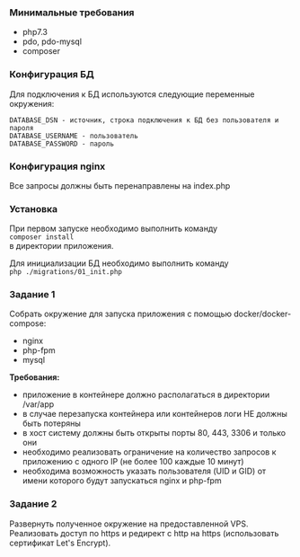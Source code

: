 ### Минимальные требования  
- php7.3  
- pdo, pdo-mysql
- composer

### Конфигурация БД
Для подключения к БД используются следующие переменные окружения:  
```
DATABASE_DSN - источник, строка подключения к БД без пользователя и пароля
DATABASE_USERNAME - пользователь
DATABASE_PASSWORD - пароль
``` 

### Конфигурация nginx  
Все запросы должны быть перенаправлены на index.php  

### Установка
При первом запуске необходимо выполнить команду  
`composer install`  
в директории приложения.  

Для инициализации БД необходимо выполнить команду  
`php ./migrations/01_init.php`


### Задание 1
Собрать окружение для запуска приложения с помощью docker/docker-compose:  
- nginx  
- php-fpm  
- mysql  

**Требования:**  
- приложение в контейнере должно располагаться в директории /var/app
- в случае перезапуска контейнера или контейнеров логи НЕ должны быть потеряны
- в хост систему должны быть открыты порты 80, 443, 3306 и только они
- необходимо реализовать ограничение на количество запросов к приложению с одного IP (не более 100 каждые 10 минут)
- необходима возможность указать пользователя (UID и GID) от имени которого будут запускаться nginx и php-fpm


### Задание 2
Развернуть полученное окружение на предоставленной VPS. Реализовать доступ по https и редирект с http на https (использовать сертификат Let's Encrypt).